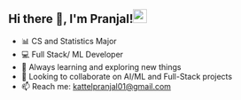 
## Hi there 👋, I'm Pranjal!<img src="https://camo.githubusercontent.com/9fd2c024a247a44434ed1c44c7c2fc2481e3333b4192330e2ae61ccfcac19d47/68747470733a2f2f656d6f6a69732e736c61636b6d6f6a69732e636f6d2f656d6f6a69732f696d616765732f313533313834393433302f343234362f626c6f622d73756e676c61737365732e6769663f31353331383439343330" width="25" height="25" />


- 📊 CS and Statistics Major
- 💻 Full Stack/ ML Developer
- 🌱 Always learning and exploring new things
- 💞 Looking to collaborate on AI/ML and Full-Stack projects
- 📫 Reach me: kattelpranjal01@gmail.com